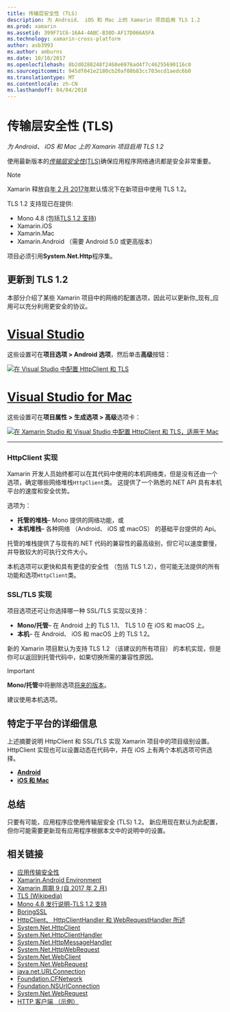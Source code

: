 ```yaml
---
title: 传输层安全性 (TLS)
description: 为 Android、 iOS 和 Mac 上的 Xamarin 项目启用 TLS 1.2
ms.prod: xamarin
ms.assetid: 399F71C6-16A4-4ABC-B30D-AF17D066A5FA
ms.technology: xamarin-cross-platform
author: asb3993
ms.author: amburns
ms.date: 10/10/2017
ms.openlocfilehash: 8b2d0288248f2468e6976ad4f7c46255690116c0
ms.sourcegitcommit: 945df041e2180cb20af08b83cc703ecd1aedc6b0
ms.translationtype: MT
ms.contentlocale: zh-CN
ms.lasthandoff: 04/04/2018
---
```

# <a name="transport-layer-security-tls"></a>传输层安全性 (TLS)

_为 Android、 iOS 和 Mac 上的 Xamarin 项目启用 TLS 1.2_

使用最新版本的[_传输层安全性_(TLS)](https://en.wikipedia.org/wiki/Transport_Layer_Security)确保应用程序网络通讯都是安全非常重要。

> [!NOTE]
> Xamarin 释放自[年 2 月 2017年](https://releases.xamarin.com/stable-release-cycle-9/)默认情况下在新项目中使用 TLS 1.2。

TLS 1.2 支持现已在提供:

* Mono 4.8 (包括[TLS 1.2 支持](http://www.mono-project.com/docs/about-mono/releases/4.8.0/#tls-12-support))
* Xamarin.iOS
* Xamarin.Mac
* Xamarin.Android （需要 Android 5.0 或更高版本）

项目必须引用**System.Net.Http**程序集。 

## <a name="updating-to-tls-12"></a>更新到 TLS 1.2

本部分介绍了某些 Xamarin 项目中的网络的配置选项，因此可以更新你_现有_应用可以充分利用更安全的协议。


# <a name="visual-studiotabvswin"></a>[Visual Studio](#tab/vswin)

这些设置可在**项目选项 > Android 选项**，然后单击**高级**按钮： 

[![在 Visual Studio 中配置 HttpClient 和 TLS](transport-layer-security-images/properties-vs-sml.png)](transport-layer-security-images/properties-vs.png#lightbox)

# <a name="visual-studio-for-mactabvsmac"></a>[Visual Studio for Mac](#tab/vsmac)
这些设置可在**项目属性 > 生成选项 > 高级**选项卡：

[![在 Xamarin Studio 和 Visual Studio 中配置 HttpClient 和 TLS，适用于 Mac](transport-layer-security-images/properties-xs-sml.png)](transport-layer-security-images/properties-xs.png#lightbox)

-----


### <a name="httpclient-implementation"></a>HttpClient 实现

Xamarin 开发人员始终都可以在其代码中使用的本机网络类，但是没有还由一个选项，确定哪些网络堆栈`HttpClient`类。 这提供了一个熟悉的.NET API 具有本机平台的速度和安全优势。

选项为：

- **托管的堆栈**– Mono 提供的网络功能，或
- **本机堆栈**– 各种网络 （Android、 iOS 或 macOS） 的基础平台提供的 Api。

托管的堆栈提供了与现有的.NET 代码的兼容性的最高级别，但它可以速度要慢，并导致较大的可执行文件大小。

本机选项可以更快和具有更佳的安全性 （包括 TLS 1.2），但可能无法提供的所有功能和选项`HttpClient`类。


### <a name="ssltls-implementation"></a>SSL/TLS 实现

项目选项还可让你选择哪一种 SSL/TLS 实现以支持：

- **Mono/托管**– 在 Android 上的 TLS 1.1、 TLS 1.0 在 iOS 和 macOS 上。
- **本机**– 在 Android、 iOS 和 macOS 上的 TLS 1.2。

新的 Xamarin 项目默认为支持 TLS 1.2 （该建议的所有项目） 的本机实现，但是你可以返回到托管代码中，如果切换所需的兼容性原因。

> [!IMPORTANT]
> **Mono/托管**中将删除选项[将来的版本](https://developer.xamarin.com/releases/ios/xamarin.ios_10/xamarin.ios_10.8/)。
>
> 建议使用本机选项。

## <a name="platform-specific-details"></a>特定于平台的详细信息

上述摘要说明 HttpClient 和 SSL/TLS 实现 Xamarin 项目中的项目级别设置。 HttpClient 实现也可以设置动态在代码中，并在 iOS 上有两个本机选项可供选择。

- [**Android**](~/android/app-fundamentals/http-stack.md)
- [**iOS 和 Mac**](~/cross-platform/macios/http-stack.md)


## <a name="summary"></a>总结

只要有可能，应用程序应使用传输层安全 (TLS) 1.2。
新应用现在默认为此配置，但你可能需要更新现有应用程序根据本文中的说明中的设置。

## <a name="related-links"></a>相关链接

- [应用传输安全性](~/ios/app-fundamentals/ats.md)
- [Xamarin.Android Environment](~/android/deploy-test/environment.md)
- [Xamarin 周期 9 (自 2017 年 2 月)](https://releases.xamarin.com/stable-release-cycle-9/)
- [TLS (Wikipedia)](https://en.wikipedia.org/wiki/Transport_Layer_Security)
- [Mono 4.8 发行说明-TLS 1.2 支持](http://www.mono-project.com/docs/about-monohttps://developer.xamarin.com/releases/4.8.0/#tls-12-support)
- [BoringSSL](https://boringssl.googlesource.com/boringssl/)
- [HttpClient、 HttpClientHandler 和 WebRequestHandler 所述](https://blogs.msdn.microsoft.com/henrikn/2012/08/07/httpclient-httpclienthandler-and-webrequesthandler-explained/)
- [System.Net.HttpClient](https://msdn.microsoft.com/en-us/library/system.net.http.httpclient(v=vs.118).aspx)
- [System.Net.HttpClientHandler](https://msdn.microsoft.com/en-us/library/system.net.http.httpclienthandler(v=vs.118).aspx)
- [System.Net.HttpMessageHandler](https://msdn.microsoft.com/en-us/library/system.net.http.httpmessagehandler(v=vs.118).aspx)
- [System.Net.HttpWebRequest](https://msdn.microsoft.com/en-us/library/system.net.httpwebrequest(v=vs.110).aspx)
- [System.Net.WebClient](https://msdn.microsoft.com/en-us/library/system.net.webclient(v=vs.110).aspx)
- [System.Net.WebRequest](https://msdn.microsoft.com/en-us/library/system.net.webrequest(v=vs.110).aspx)
- [java.net.URLConnection](http://developer.android.com/reference/java/net/URLConnection.html)
- [Foundation.CFNetwork](https://developer.xamarin.com/api/type/CoreFoundation.CFNetwork/)
- [Foundation.NSUrlConnection](https://developer.xamarin.com/api/type/Foundation.NSUrlConnection/)
- [System.Net.WebRequest](https://msdn.microsoft.com/en-us/library/system.net.webrequest(v=vs.110).aspx)
- [HTTP 客户端 （示例）](https://developer.xamarin.com/samples/monotouch/HttpClient/)
